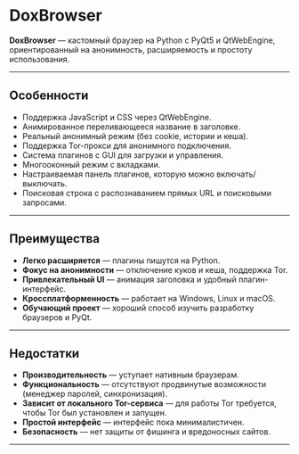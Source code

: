 # DoxBrowser

**DoxBrowser** — кастомный браузер на Python с PyQt5 и QtWebEngine, ориентированный на анонимность, расширяемость и простоту использования.

---

## Особенности

- Поддержка JavaScript и CSS через QtWebEngine.
- Анимированное переливающееся название в заголовке.
- Реальный анонимный режим (без cookie, истории и кеша).
- Поддержка Tor-прокси для анонимного подключения.
- Система плагинов с GUI для загрузки и управления.
- Многооконный режим с вкладками.
- Настраиваемая панель плагинов, которую можно включать/выключать.
- Поисковая строка с распознаванием прямых URL и поисковыми запросами.

---

## Преимущества

- **Легко расширяется** — плагины пишутся на Python.
- **Фокус на анонимности** — отключение куков и кеша, поддержка Tor.
- **Привлекательный UI** — анимация заголовка и удобный плагин-интерфейс.
- **Кроссплатформенность** — работает на Windows, Linux и macOS.
- **Обучающий проект** — хороший способ изучить разработку браузеров и PyQt.

---

## Недостатки

- **Производительность** — уступает нативным браузерам.
- **Функциональность** — отсутствуют продвинутые возможности (менеджер паролей, синхронизация).
- **Зависит от локального Tor-сервиса** — для работы Tor требуется, чтобы Tor был установлен и запущен.
- **Простой интерфейс** — интерфейс пока минималистичен.
- **Безопасность** — нет защиты от фишинга и вредоносных сайтов.

---
